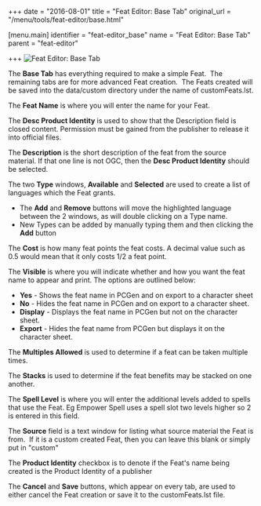 +++
date = "2016-08-01"
title = "Feat Editor: Base Tab"
original_url = "/menu/tools/feat-editor/base.html"

[menu.main]
    identifier = "feat-editor_base"
    name = "Feat Editor: Base Tab"
    parent = "feat-editor"
    
+++
![Feat Editor: Base Tab](../../../images/editors/feat/basetab.png)

The **Base Tab** has everything required to make a simple Feat.  The
remaining tabs are for more advanced Feat creation.  The Feats created
will be saved into the data/custom directory under the name of
customFeats.lst.

The **Feat Name** is where you will enter the name for your Feat.

The **Desc Product Identity** is used to show that the Description field
is closed content. Permission must be gained from the publisher to
release it into official files.

The **Description** is the short description of the feat from the source
material. If that one line is not OGC, then the **Desc Product
Identity** should be selected.

The two **Type** windows, **Available** and **Selected** are used to
create a list of languages which the Feat grants.

-   The **Add** and **Remove** buttons will move the highlighted
    language between the 2 windows, as will double clicking on a
    Type name.
-   New Types can be added by manually typing them and then clicking the
    **Add** button

The **Cost** is how many feat points the feat costs. A decimal value
such as 0.5 would mean that it only costs 1/2 a feat point.

The **Visible** is where you will indicate whether and how you want the
feat name to appear and print. The options are outlined below:

-   **Yes** - Shows the feat name in PCGen and on export to a character
    sheet
-   **No** - Hides the feat name in PCGen and on export to a
    character sheet.
-   **Display** - Displays the feat name in PCGen but not on the
    character sheet.
-   **Export** - Hides the feat name from PCGen but displays it on the
    character sheet.

The **Multiples Allowed** is used to determine if a feat can be taken
multiple times.

The **Stacks** is used to determine if the feat benefits may be stacked
on one another.

The **Spell Level** is where you will enter the additional levels added
to spells that use the Feat. Eg Empower Spell uses a spell slot two
levels higher so 2 is entered in this field.

The **Source** field is a text window for listing what source material
the Feat is from.  If it is a custom created Feat, then you can leave
this blank or simply put in "custom"

The **Product Identity** checkbox is to denote if the Feat's name being
created is the Product Identity of a publisher

The **Cancel** and **Save** buttons, which appear on every tab, are used
to either cancel the Feat creation or save it to the customFeats.lst
file.



